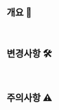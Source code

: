 ## 개요 🧾
<br>
<!-- 이곳에 PR의 내용을 간단하게 작성해주세요. -->

## 변경사항 🛠
<br>
<!-- 이곳에 코드 변경 사항이나 추가된 사항에 대해서 작성해주세요. -->

## 주의사항 ⚠
<br>
<!-- 이곳에 리뷰어에게 할 말이나, 주의해야 하는 점에 대해서 작성해 주세요 -->
